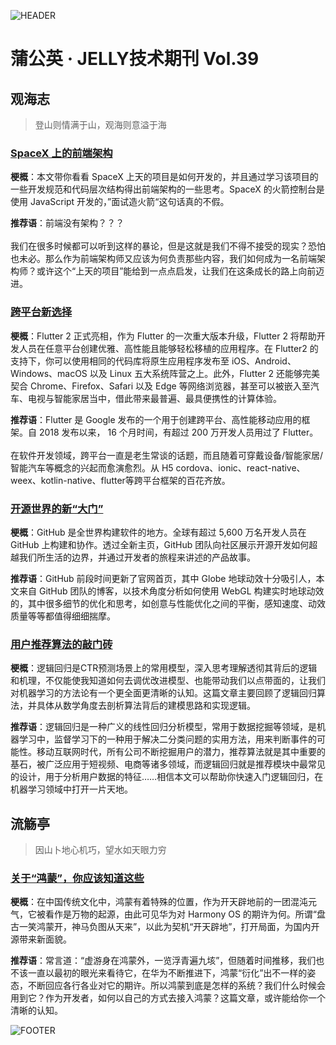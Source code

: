![HEADER](http://img14.360buyimg.com/ling/jfs/t1/168978/6/20940/293867/6085058dE1ff6fdf1/f815c8a105addcf3.png)

# 蒲公英 · JELLY技术期刊 Vol.39

## 观海志

> 登山则情满于山，观海则意溢于海

### [SpaceX 上的前端架构](http://3.cn/101w20u-q)

**梗概**：本文带你看看 SpaceX 上天的项目是如何开发的，并且通过学习该项目的一些开发规范和代码层次结构得出前端架构的一些思考。SpaceX 的火箭控制台是使用 JavaScript 开发的，”面试造火箭“这句话真的不假。

**推荐语**：前端没有架构？？？\
\
我们在很多时候都可以听到这样的暴论，但是这就是我们不得不接受的现实？恐怕也未必。那么作为前端架构师又应该为何负责那些内容，我们如何成为一名前端架构师？或许这个“上天的项目”能给到一点点启发，让我们在这条成长的路上向前迈进。

### [跨平台新选择](http://3.cn/101-w21uD)

**梗概**：Flutter 2 正式亮相，作为 Flutter 的一次重大版本升级，Flutter 2 将帮助开发人员在任意平台创建优雅、高性能且能够轻松移植的应用程序。在 Flutter2 的支持下，你可以使用相同的代码库将原生应用程序发布至 iOS、Android、Windows、macOS 以及 Linux 五大系统阵营之上。此外，Flutter 2 还能够完美契合 Chrome、Firefox、Safari 以及 Edge 等网络浏览器，甚至可以被嵌入至汽车、电视与智能家居当中，借此带来最普遍、最具便携性的计算体验。

**推荐语**：Flutter 是 Google 发布的一个用于创建跨平台、高性能移动应用的框架。自 2018 发布以来， 16 个月时间，有超过 200 万开发人员用过了 Flutter。\
\
在软件开发领域，跨平台一直是老生常谈的话题，而且随着可穿戴设备/智能家居/智能汽车等概念的兴起而愈演愈烈。从 H5 cordova、ionic、react-native、weex、kotlin-native、flutter等跨平台框架的百花齐放。

### [开源世界的新“大门”](http://3.cn/101-w21KK)

**梗概**：GitHub 是全世界构建软件的地方。全球有超过 5,600 万名开发人员在 GitHub 上构建和协作。透过全新主页，GitHub 团队向社区展示开源开发如何超越我们所生活的边界，并通过开发者的旅程来讲述的产品故事。

**推荐语**：GitHub 前段时间更新了官网首页，其中 Globe 地球动效十分吸引人，本文来自 GitHub 团队的博客，以技术角度分析如何使用 WebGL 构建实时地球动效的，其中很多细节的优化和思考，如创意与性能优化之间的平衡，感知速度、动效质量等等都值得细细揣摩。

### [用户推荐算法的敲门砖](http://3.cn/101w-1ZuJ)

**梗概**：逻辑回归是CTR预测场景上的常用模型，深入思考理解透彻其背后的逻辑和机理，不仅能使我知道如何去调优改进模型、也能带动我们以点带面的，让我们对机器学习的方法论有一个更全面更清晰的认知。这篇文章主要回顾了逻辑回归算法，并具体从数学角度去剖析算法背后的建模思路和实现逻辑。

**推荐语**：逻辑回归是一种广义的线性回归分析模型，常用于数据挖掘等领域，是机器学习中，监督学习下的一种用于解决二分类问题的实用方法，用来判断事件的可能性。移动互联网时代，所有公司不断挖掘用户的潜力，推荐算法就是其中重要的基石，被广泛应用于短视频、电商等诸多领域，而逻辑回归就是推荐模块中最常见的设计，用于分析用户数据的特征……相信本文可以帮助你快速入门逻辑回归，在机器学习领域中打开一片天地。

## 流觞亭

> 因山卜地心机巧，望水如天眼力穷

### [关于“鸿蒙”，你应该知道这些](http://3.cn/101-wVweq)

**梗概**：在中国传统文化中，鸿蒙有着特殊的位置，作为开天辟地前的一团混沌元气，它被看作是万物的起源，由此可见华为对 Harmony OS 的期许为何。所谓“盘古一笑鸿蒙开，神马负图从天来”，以此为契机“开天辟地”，打开局面，为国内开源带来新面貌。

**推荐语**：常言道：“虚游身在鸿蒙外，一览浮青遍九垓”，但随着时间推移，我们也不该一直以最初的眼光来看待它，在华为不断推进下，鸿蒙“衍化”出不一样的姿态，不断回应各行各业对它的期许。所以鸿蒙到底是怎样的系统？我们什么时候会用到它？作为开发者，如何以自己的方式去接入鸿蒙？这篇文章，或许能给你一个清晰的认知。

![FOOTER](https://img11.360buyimg.com/ling/jfs/t1/156651/28/14271/309634/60463f91E7afc1e75/aaf38867ca4f1514.jpg)
